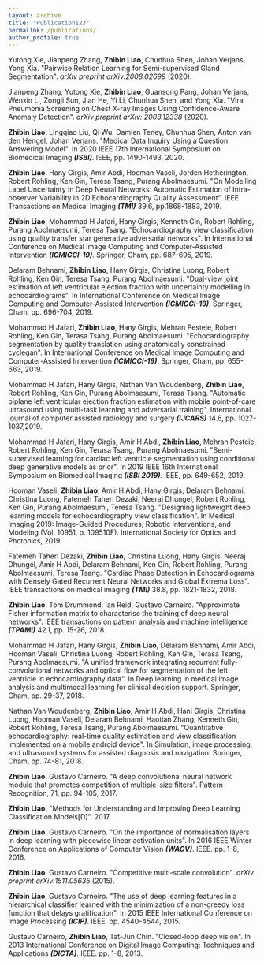 ```yaml
---
layout: archive
title: "Publication123"
permalink: /publications/
author_profile: true
---
```


<!---{% if author.googlescholar %}
  #You can also find my articles on <u><a href="{{author.googlescholar}}">my Google Scholar profile</a>.</u>
{% endif %}

{% include base_path %}

{% for post to site.publications reversed %}
  #{% include archive-single.html %}
{% endfor %} --->

Yutong Xie, Jianpeng Zhang, **Zhibin Liao**, Chunhua Shen, Johan Verjans, Yong Xia. "Pairwise Relation Learning for Semi-supervised Gland Segmentation". *arXiv preprint arXiv:2008.02699* (2020).

Jianpeng Zhang, Yutong Xie, **Zhibin Liao**, Guansong Pang, Johan Verjans, Wenxin Li, Zongji Sun, Jian He, Yi Li, Chunhua Shen, and Yong Xia. "Viral Pneumonia Screening on Chest X-ray Images
Using Confidence-Aware Anomaly Detection". *arXiv preprint arXiv: 2003.12338* (2020).

**Zhibin Liao**, Lingqiao Liu, Qi Wu, Damien Teney, Chunhua Shen, Anton van den Hengel, Johan Verjans. "Medical Data Inquiry Using a Question Answering Model". In 2020 IEEE 17th International Symposium on Biomedical Imaging ***(ISBI)***. IEEE, pp. 1490-1493, 2020.

**Zhibin Liao**, Hany Girgis, Amir Abdi, Hooman Vaseli, Jorden Hetherington, Robert Rohling, Ken Gin, Teresa Tsang, Purang Abolmaesumi. "On Modelling Label Uncertainty in Deep Neural Networks: Automatic Estimation of Intra-observer Variability in 2D Echocardiography Quality Assessment". IEEE Transactions on Medical Imaging ***(TMI)*** 39.6, pp.1868-1883, 2019.

**Zhibin Liao**, Mohammad H Jafari, Hany Girgis, Kenneth Gin, Robert Rohling, Purang Abolmaesumi, Teresa Tsang. "Echocardiography view classification using quality transfer star generative adversarial networks".  In International Conference on Medical Image Computing and Computer-Assisted Intervention ***(ICMICCI-19)***. Springer, Cham, pp. 687-695, 2019.

Delaram Behnami, **Zhibin Liao**, Hany Girgis, Christina Luong, Robert Rohling, Ken Gin, Teresa Tsang, Purang Abolmaesumi. "Dual-view joint estimation of left ventricular ejection fraction with uncertainty modelling in echocardiograms". In International Conference on Medical Image Computing and Computer-Assisted Intervention ***(ICMICCI-19)***. Springer, Cham, pp. 696-704, 2019. 

Mohammad H Jafari, **Zhibin Liao**, Hany Girgis, Mehran Pesteie, Robert Rohling, Ken Gin, Terasa Tsang, Purang Abolmaesumi. "Echocardiography segmentation by quality translation using anatomically constrained cyclegan". In International Conference on Medical Image Computing and Computer-Assisted Intervention ***(ICMICCI-19)***. Springer, Cham, pp. 655-663, 2019. 

Mohammad H Jafari, Hany Girgis, Nathan Van Woudenberg, **Zhibin Liao**, Robert Rohling, Ken Gin, Purang Abolmaesumi, Terasa Tsang. "Automatic biplane left ventricular ejection fraction estimation with mobile point-of-care ultrasound using multi-task learning and adversarial training". International journal of computer assisted radiology and surgery ***(IJCARS)*** 14.6, pp. 1027-1037,2019.

Mohammad H Jafari, Hany Girgis, Amir H Abdi, **Zhibin Liao**, Mehran Pesteie, Robert Rohling, Ken Gin, Terasa Tsang, Purang Abolmaesumi. "Semi-supervised learning for cardiac left ventricle segmentation using conditional deep generative models as prior". In 2019 IEEE 16th International Symposium on Biomedical Imaging ***(ISBI 2019)***. IEEE, pp. 649-652, 2019.

Hooman Vaseli, **Zhibin Liao**, Amir H Abdi, Hany Girgis, Delaram Behnami, Christina Luong, Fatemeh Taheri Dezaki, Neeraj Dhungel, Robert Rohling, Ken Gin, Purang Abolmaesumi, Teresa Tsang. "Designing lightweight deep learning models for echocardiography view classification". In Medical Imaging 2019: Image-Guided Procedures, Robotic Interventions, and Modeling (Vol. 10951, p. 109510F). International Society for Optics and Photonics, 2019.

Fatemeh Taheri Dezaki, **Zhibin Liao**, Christina Luong, Hany Girgis, Neeraj Dhungel, Amir H Abdi, Delaram Behnami, Ken Gin, Robert Rohling, Purang Abolmaesumi, Teresa Tsang. "Cardiac Phase Detection in Echocardiograms with Densely Gated Recurrent Neural Networks and Global Extrema Loss". IEEE transactions on medical imaging ***(TMI)*** 38.8, pp. 1821-1832, 2018.

**Zhibin Liao**, Tom Drummond, Ian Reid, Gustavo Carneiro. "Approximate Fisher information matrix to characterise the training of deep neural networks". IEEE transactions on pattern analysis and machine intelligence ***(TPAMI)*** 42.1, pp. 15-26, 2018.

Mohammad H Jafari, Hany Girgis, **Zhibin Liao**, Delaram Behnami, Amir Abdi, Hooman Vaseli, Christina Luong, Robert Rohling, Ken Gin, Terasa Tsang, Purang Abolmaesumi. "A unified framework integrating recurrent fully-convolutional networks and optical flow for segmentation of the left ventricle in echocardiography data". In Deep learning in medical image analysis and multimodal learning for clinical decision support. Springer, Cham, pp. 29-37, 2018. 

Nathan Van Woudenberg, **Zhibin Liao**, Amir H Abdi, Hani Girgis, Christina Luong, Hooman Vaseli, Delaram Behnami, Haotian Zhang, Kenneth Gin, Robert Rohling, Teresa Tsang, Purang Abolmaesumi. "Quantitative echocardiography: real-time quality estimation and view classification implemented on a mobile android device".  In Simulation, image processing, and ultrasound systems for assisted diagnosis and navigation. Springer, Cham, pp. 74-81, 2018. 

**Zhibin Liao**, Gustavo Carneiro. "A deep convolutional neural network module that promotes competition of multiple-size filters". Pattern Recognition, 71, pp. 94-105, 2017.

**Zhibin Liao**. "Methods for Understanding and Improving Deep Learning Classification Models[D]". 2017.

**Zhibin Liao**, Gustavo Carneiro. "On the importance of normalisation layers in deep learning with piecewise linear activation units". In 2016 IEEE Winter Conference on Applications of Computer Vision ***(WACV)***. IEEE. pp. 1-8, 2016.

**Zhibin Liao**, Gustavo Carneiro. "Competitive multi-scale convolution". *arXiv preprint arXiv:1511.05635* (2015).

**Zhibin Liao**, Gustavo Carneiro. "The use of deep learning features in a hierarchical classifier learned with the minimization of a non-greedy loss function that delays gratification". In 2015 IEEE International Conference on Image Processing ***(ICIP)***. IEEE. pp. 4540-4544, 2015. 

Gustavo Carneiro, **Zhibin Liao**, Tat-Jun Chin. "Closed-loop deep vision". In 2013 International Conference on Digital Image Computing: Techniques and Applications ***(DICTA)***. IEEE. pp. 1-8, 2013. 



